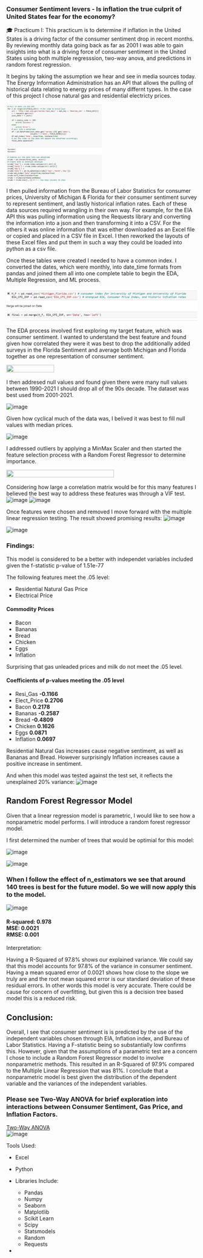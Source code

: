 ### Consumer Sentiment levers - Is inflation the true culprit of United States fear for the economy?


🎓 Practicum I:
   This practicum is to determine if inflation in the United States is a driving factor of the consumer sentiment drop in recent months. By reviewing monthly data going back as far as 2001 I was able to gain insights into what is a driving force of consumer sentiment in the United States using both multiple regresssion, two-way anova, and predictions in random forest regression. 
   
   It begins by taking the assumption we hear and see in media sources today. The Energy Information Administration has an API that allows the pulling of historical data relating to energy prices of many differnt types. In the case of this project I chose natural gas and residential electricty prices.
  

 
<img src="https://github.com/stiznan/stiznan/blob/main/Energy%20Cost%2C%20Inflation%2C%20Consumer%20Sentiment/Images/EIA%20API%20Code.JPG" width=50% height=50%>
   
   
   I then pulled information from the Bureau of Labor Statistics for consumer prices, University of Michigan & Florida for their consumer sentiment survey to represent sentiment, and lastly historical inflation rates. Each of these data sources required wrangling in their own way. For example, for the EIA API this was pulling information using the Requests library and converting the information into a json and then transforming it into a CSV. For the others it was online information that was either downloaded as an Excel file or copied and placed in a CSV file in Excel. I then reworked the layouts of these Excel files and put them in such a way they could be loaded into python as a csv file. 
   
   Once these tables were created I needed to have a common index. I converted the dates, which were monthly, into date_time formats from pandas and joined them all into one complete table to begin the EDA, Multiple Regression, and ML process. 
  
   <img src="https://github.com/stiznan/stiznan/blob/main/Energy%20Cost%2C%20Inflation%2C%20Consumer%20Sentiment/Images/Merge%20Index.JPG">
   
   The EDA process involved first exploring my target feature, which was consumer sentiment. I wanted to understand the best feature and found given how correlated they were it was best to drop the additionally added surveys in the Florida Sentiment and average both Michigan and Florida together as one representation of consumer sentiment.
   
  <img src="https://user-images.githubusercontent.com/70237462/145614678-0cd8c10b-5836-4b13-b54f-08b87cf0035c.png" width=50% height=50%>
  
  I then addresed null values and found given there were many null values between 1990-2021 I should drop all of the 90s decade. The dataset was best used from 2001-2021. 
  
  ![image](https://user-images.githubusercontent.com/70237462/145615290-e734bb71-4c71-4b32-87a4-8bc793d2aca5.png)
  
  Given how cyclical much of the data was, I belived it was best to fill null values with median prices.
  
  ![image](https://user-images.githubusercontent.com/70237462/145615439-450facd8-3df3-4dfe-9fc7-5c02d203a339.png)
  
  I addressed outliers by applying a MinMax Scaler and then started the feature selection process with a Random Forest Regressor to determine importance.
  
 <img src="https://user-images.githubusercontent.com/70237462/145615713-5f306e5e-d866-4351-9bd9-ab0cfffcb2d6.png" width=75% height=75%>
 
 Considering how large a correlation matrix would be for this many features I believed the best way to address these features was through a VIF test.
 ![image](https://user-images.githubusercontent.com/70237462/145616128-c49b409e-18b2-4f7f-80bf-5c4f0542e107.png)
 ![image](https://user-images.githubusercontent.com/70237462/145616270-9566a22c-8c91-423f-97b9-b71870b1819e.png)
 
 Once features were chosen and removed I move forward with the multiple linear regression testing. The result showed promising results:
 ![image](https://user-images.githubusercontent.com/70237462/145616522-ea11fd7e-b514-4ee5-af30-e3ebfcd862b1.png)
 
 ![image](https://user-images.githubusercontent.com/70237462/145616560-191ab0e7-63c1-40e8-9ead-2b821f71ad45.png)

### Findings:

This model is considered to be a better with independet variables included given the f-statistic p-value of 1.51e-77

The following features meet the .05 level:
- Residential Natural Gas Price
- Electrical Price <br>
#### Commodity Prices <br>
- Bacon
- Bananas 
- Bread
- Chicken
- Eggs
- Inflation

Surprising that gas unleaded prices and milk do not meet the .05 level. 

#### Coefficients of p-values meeting the .05 level

- Resi_Gas	__-0.1166__
- Elect_Price	__0.2706__
- Bacon __0.2178__	
- Bananas 	__-0.2587__	
- Bread 	__-0.4809__
- Chicken __0.1626__
- Eggs __0.0871__
- Inflation	__0.0697__

Residential Natural Gas increases cause negative sentiment, as well as Bananas and Bread. However surprisingly Inflation increases cause a positive increase in sentiment. 

And when this model was tested against the test set, it reflects the unexplained 20% variance:
![image](https://user-images.githubusercontent.com/70237462/145617105-059d4009-de0f-4222-8301-db288813231a.png)


## Random Forest Regressor Model
Given that a linear regression model is parametric, I would like to see how a nonparametric model performs. I will introduce a random forest regressor model. 

I first determined the number of trees that would be optimial for this model:

![image](https://user-images.githubusercontent.com/70237462/145618143-88b26327-4de6-4bab-b4fe-1e0828ba1408.png)


![image](https://user-images.githubusercontent.com/70237462/145617934-72efee57-be2e-4dde-9499-24f49742a0a2.png)

### When I follow the effect of n_estimators we see that around 140 trees is best for the future model. So we will now apply this to the model. 


![image](https://user-images.githubusercontent.com/70237462/145617901-2c8b1dc2-5b6c-46f4-9c1d-5d00faeaccd1.png)


#### R-squared: 0.978<br>MSE:  0.0021<br>RMSE:  0.001<br>
Interpretation:

Having a R-Squared of 97.8% shows our explained variance. We could say that this model accounts for 97.8% of the variance in consumer sentiment. Having a mean squared error of 0.0021 shows how close to the slope we truly are and the root mean squared error is our standard deviation of these residual errors. In other words this model is very accurate. There could be cause for concern of overfitting, but given this is a decision tree based model this is a reduced risk.  

## Conclusion:<br>

Overall, I see that consumer sentiment is is predicted by the use of the independent variables chosen through EIA, Inflation index, and Bureau of Labor Statistics. Having a F-statistic being so substantially low confirms this. However, given that the assumptions of a parametric test are a concern I chose to include a Random Forest Regressor model to involve nonparametric methods. This resulted in an R-Squared of 97.9% compared to the Multiple Linear Regression that was 81%. I conclude that a nonparametric model is best given the distribution of the dependent variable and the variances of the independent variables.


### Please see Two-Way ANOVA for brief exploration into interactions between Consumer Sentiment, Gas Price, and Inflation Factors.

[Two-Way ANOVA](https://github.com/stiznan/stiznan/blob/main/Energy%20Cost%2C%20Inflation%2C%20Consumer%20Sentiment/Two-way%20ANOVA.ipynb)<br>
![image](https://user-images.githubusercontent.com/70237462/145618839-e62e2b24-ec1f-446a-987d-a6b184cf216b.png)

Tools Used:
- Excel
- Python
- Libraries Include:
    - Pandas
    - Numpy
    - Seaborn
    - Matplotlib
    - Scikit Learn
    - Scipy
    - Statsmodels
    - Random
    - Requests
    
- 
